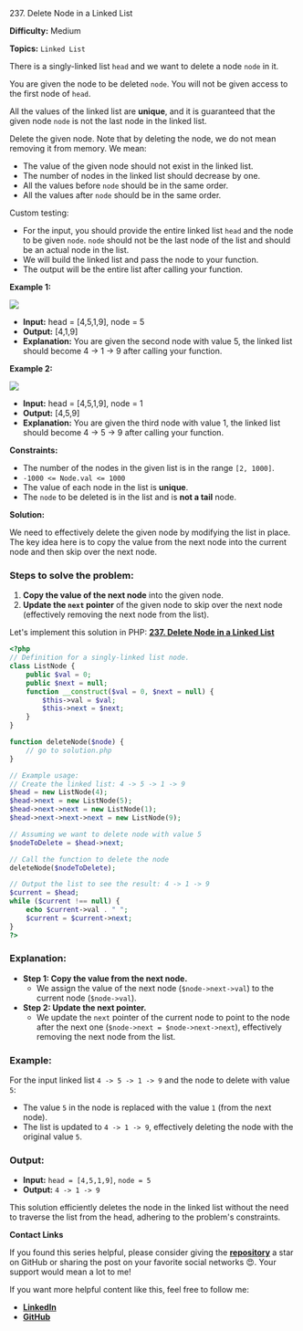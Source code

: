 237\. Delete Node in a Linked List

**Difficulty:** Medium

**Topics:** `Linked List`

There is a singly-linked list `head` and we want to delete a node `node` in it.

You are given the node to be deleted `node`. You will not be given access to the first node of `head`.

All the values of the linked list are **unique**, and it is guaranteed that the given node `node` is not the last node in the linked list.

Delete the given node. Note that by deleting the node, we do not mean removing it from memory. We mean:

- The value of the given node should not exist in the linked list.
- The number of nodes in the linked list should decrease by one.
- All the values before `node` should be in the same order.
- All the values after `node` should be in the same order.

Custom testing:

- For the input, you should provide the entire linked list `head` and the node to be given `node`. `node` should not be the last node of the list and should be an actual node in the list.
- We will build the linked list and pass the node to your function.
- The output will be the entire list after calling your function.


**Example 1:**

![](https://assets.leetcode.com/uploads/2020/09/01/node1.jpg)

- **Input:** head = [4,5,1,9], node = 5
- **Output:** [4,1,9]
- **Explanation:** You are given the second node with value 5, the linked list should become 4 -> 1 -> 9 after calling your function.

**Example 2:**

![](https://assets.leetcode.com/uploads/2020/09/01/node2.jpg)

- **Input:** head = [4,5,1,9], node = 1
- **Output:** [4,5,9]
- **Explanation:** You are given the third node with value 1, the linked list should become 4 -> 5 -> 9 after calling your function.


**Constraints:**

- The number of the nodes in the given list is in the range `[2, 1000]`.
- `-1000 <= Node.val <= 1000`
- The value of each node in the list is **unique**.
- The `node` to be deleted is in the list and is **not a tail** node.


**Solution:**


We need to effectively delete the given node by modifying the list in place. The key idea here is to copy the value from the next node into the current node and then skip over the next node.

### Steps to solve the problem:

1. **Copy the value of the next node** into the given node.
2. **Update the `next` pointer** of the given node to skip over the next node (effectively removing the next node from the list).

Let's implement this solution in PHP: **[237. Delete Node in a Linked List](https://github.com/mah-shamim/leet-code-in-php/tree/main/algorithms/000237-delete-node-in-a-linked-list/solution.php)**

```php
<?php
// Definition for a singly-linked list node.
class ListNode {
    public $val = 0;
    public $next = null;
    function __construct($val = 0, $next = null) {
        $this->val = $val;
        $this->next = $next;
    }
}

function deleteNode($node) {
    // go to solution.php
}

// Example usage:
// Create the linked list: 4 -> 5 -> 1 -> 9
$head = new ListNode(4);
$head->next = new ListNode(5);
$head->next->next = new ListNode(1);
$head->next->next->next = new ListNode(9);

// Assuming we want to delete node with value 5
$nodeToDelete = $head->next;

// Call the function to delete the node
deleteNode($nodeToDelete);

// Output the list to see the result: 4 -> 1 -> 9
$current = $head;
while ($current !== null) {
    echo $current->val . " ";
    $current = $current->next;
}
?>
```

### Explanation:

- **Step 1: Copy the value from the next node.**
    - We assign the value of the next node (`$node->next->val`) to the current node (`$node->val`).
- **Step 2: Update the next pointer.**
    - We update the `next` pointer of the current node to point to the node after the next one (`$node->next = $node->next->next`), effectively removing the next node from the list.

### Example:

For the input linked list `4 -> 5 -> 1 -> 9` and the node to delete with value `5`:
- The value `5` in the node is replaced with the value `1` (from the next node).
- The list is updated to `4 -> 1 -> 9`, effectively deleting the node with the original value `5`.

### Output:

- **Input:** `head = [4,5,1,9]`, `node = 5`
- **Output:** `4 -> 1 -> 9`

This solution efficiently deletes the node in the linked list without the need to traverse the list from the head, adhering to the problem's constraints.

**Contact Links**

If you found this series helpful, please consider giving the **[repository](https://github.com/mah-shamim/leet-code-in-php)** a star on GitHub or sharing the post on your favorite social networks 😍. Your support would mean a lot to me!

If you want more helpful content like this, feel free to follow me:

- **[LinkedIn](https://www.linkedin.com/in/arifulhaque/)**
- **[GitHub](https://github.com/mah-shamim)**
